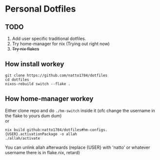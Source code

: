 # Personal Dotfiles

## TODO
1. Add user specific traditional dotfiles.
2. Try home-manager for nix (Trying out right now)
3. ~~Try nix flakes~~

## How install workey
```
git clone https://github.com/natto1784/dotfiles
cd dotfiles
nixos-rebuild switch --flake .
```

## How home-manager workey
Either clone repo and do `./hm-switch` inside it (ofc change the username in the flake to yours dum dum)\
or
```
nix build github:natto1784/dotfiles#hm-configs.{USER}.activationPackage -o allah
./allah/activate
```
You can unlink allah afterwards
(replace {USER} with 'natto' or whatever username there is in flake.nix, retard)
